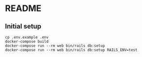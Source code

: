 # README

## Initial setup

```
cp .env.example .env
docker-compose build
docker-compose run --rm web bin/rails db:setup
docker-compose run --rm web bin/rails db:setup RAILS_ENV=test 
```
